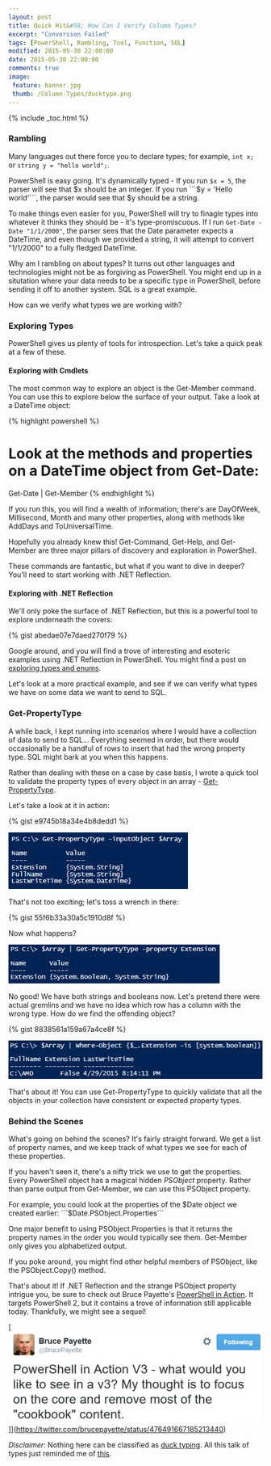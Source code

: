 ```yaml
---
layout: post
title: Quick Hit&#58; How Can I Verify Column Types?
excerpt: "Conversion Failed"
tags: [PowerShell, Rambling, Tool, Function, SQL]
modified: 2015-05-30 22:00:00
date: 2015-05-30 22:00:00
comments: true
image:
 feature: banner.jpg
 thumb: /Column-Types/ducktype.png
---
```

{% include _toc.html %}

### Rambling

Many languages out there force you to declare types; for example, ```int x;``` or ```string y = "hello world";```.

PowerShell is easy going. It's dynamically typed - If you run ```$x = 5```, the parser will see that $x should be an integer. If you run ```$y = 'Hello world'```, the parser would see that $y should be a string.

To make things even easier for you, PowerShell will try to finagle types into whatever it thinks they should be - it's type-promiscuous. If I run ```Get-Date -Date "1/1/2000"```, the parser sees that the Date parameter expects a DateTime, and even though we provided a string, it will attempt to convert "1/1/2000" to a fully fledged DateTime.

Why am I rambling on about types? It turns out other languages and technologies might not be as forgiving as PowerShell. You might end up in a situtation where your data needs to be a specific type in PowerShell, before sending it off to another system. SQL is a great example.

How can we verify what types we are working with?

### Exploring Types

PowerShell gives us plenty of tools for introspection. Let's take a quick peak at a few of these.

#### Exploring with Cmdlets

The most common way to explore an object is the Get-Member command. You can use this to explore below the surface of your output. Take a look at a DateTime object:

{% highlight powershell %}
# Look at the methods and properties on a DateTime object from Get-Date:
Get-Date | Get-Member
{% endhighlight %}

If you run this, you will find a wealth of information; there's are DayOfWeek, Millisecond, Month and many other properties, along with methods like AddDays and ToUniversalTime.

Hopefully you already knew this! Get-Command, Get-Help, and Get-Member are three major pillars of discovery and exploration in PowerShell.

These commands are fantastic, but what if you want to dive in deeper? You'll need to start working with .NET Reflection.

#### Exploring with .NET Reflection

We'll only poke the surface of .NET Reflection, but this is a powerful tool to explore underneath the covers:

{% gist abedae07e7daed270f79 %}

Google around, and you will find a trove of interesting and esoteric examples using .NET Reflection in PowerShell. You might find a post on [exploring types and enums](http://ramblingcookiemonster.github.io/Types-And-Enums/).

Let's look at a more practical example, and see if we can verify what types we have on some data we want to send to SQL.

### Get-PropertyType

A while back, I kept running into scenarios where I would have a collection of data to send to SQL... Everything seemed in order, but there would occasionally be a handful of rows to insert that had the wrong property type. SQL might bark at you when this happens.

Rather than dealing with these on a case by case basis, I wrote a quick tool to validate the property types of every object in an array - [Get-PropertyType](https://gallery.technet.microsoft.com/scriptcenter/Get-PropertyType-546b9eeb).

Let's take a look at it in action:

{% gist e9745b18a34e4b8dedd1 %}

![Get-PropertyTypes](/images/Column-Types/Get-PropertyTypes.png)

That's not too exciting; let's toss a wrench in there:

{% gist 55f6b33a30a5c1910d8f %}

Now what happens?

![Gremlins](/images/Column-Types/Gremlins.png)

No good! We have both strings and booleans now. Let's pretend there were actual gremlins and we have no idea which row has a column with the wrong type. How do we find the offending object?

{% gist 8838561a159a67a4ce8f %}

![Offender](/images/Column-Types/Offender.png)

That's about it! You can use Get-PropertyType to quickly validate that all the objects in your collection have consistent or expected property types.

### Behind the Scenes

What's going on behind the scenes? It's fairly straight forward. We get a list of property names, and we keep track of what types we see for each of these properties.

If you haven't seen it, there's a nifty trick we use to get the properties. Every PowerShell object has a magical hidden *PSObject* property. Rather than parse output from Get-Member, we can use this PSObject property.

For example, you could look at the properties of the $Date object we created earlier: ```$Date.PSObject.Properties```

One major benefit to using PSObject.Properties is that it returns the property names in the order you would typically see them. Get-Member only gives you alphabetized output.

If you poke around, you might find other helpful members of PSObject, like the PSObject.Copy() method.

That's about it! If .NET Reflection and the strange PSObject property intrigue you, be sure to check out Bruce Payette's [PowerShell in Action](http://www.manning.com/payette2/). It targets PowerShell 2, but it contains a trove of information still applicable today. Thankfully, we might see a sequel!

[![Action](/images/Column-Types/Action.png)]](https://twitter.com/brucepayette/status/476491667185213440)



*Disclaimer*: Nothing here can be classified as [duck typing](http://en.wikipedia.org/wiki/Duck_typing). All this talk of types just reminded me of [this](https://twitter.com/mmastrac/status/536332443398057984).